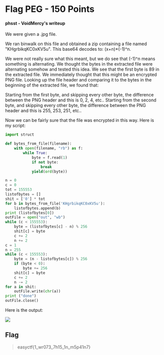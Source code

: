 # Flag PEG - 150 Points

#### phsst - VoidMercy's writeup

We were given a .jpg file.

We ran binwalk on this file and obtained a zip containing a file named "KHgrbikqKC0xKV5u". This base64 decodes to: (x+n)*(-1)^n.

We were not really sure what this meant, but we do see that (-1)^n means something is alternating. We thought the bytes in the extracted file were alternating somehow and tested this idea. We see that the first byte is 89 in the extracted file. We immediately thought that this might be an encrypted PNG file. Looking up the file header and comparing it to the bytes in the beginning of the extracted file, we found that:

Starting from the first byte, and skipping every other byte, the difference between the PNG header and this is 0, 2, 4, etc..
Starting from the second byte, and skipping every other byte, the difference between the PNG header and this is 255, 253, 251, etc..

Now we can be fairly sure that the file was encrypted in this way. Here is my script:

```python
import struct

def bytes_from_file(filename):
    with open(filename, "rb") as f:
        while True:
            byte = f.read(1)
            if not byte:
                break
            yield(ord(byte))

n = 0
c = 0
tot = 155553
listofbytes = []
shit = ['0'] * tot
for b in bytes_from_file('KHgrbikqKC0xKV5u'):
    listofbytes.append(b)
print (listofbytes[0])
outFile = open("out", "wb")
while (c < 155553):
    byte = (listofbytes[c] - n) % 256
    shit[c] = byte
    c += 2
    n += 2
c = 1
n = 255
while (c < 155553):
    byte = (n - listofbytes[c]) % 256
    if (byte < 0):
        byte += 256
    shit[c] = byte
    c += 2
    n -= 2
for a in shit:
    outFile.write(chr(a))
print ("done")
outFile.close()
```

Here is the output:

![](https://raw.githubusercontent.com/VoidMercy/EasyCTF-Writeups-2017/master/forensics/Flag%20PEG/out.png)

## Flag

>easyctf{1_wr073_7h15_1n_m5p41n7}

